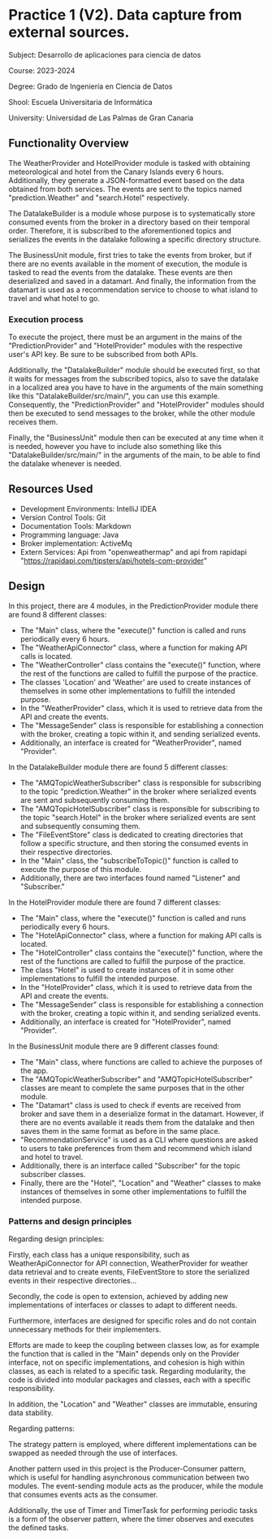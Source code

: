 # Practice 1 (V2). Data capture from external sources.

Subject: Desarrollo de aplicaciones para ciencia de datos

Course: 2023-2024

Degree: Grado de Ingeniería en Ciencia de Datos

Shool: Escuela Universitaria de Informática

University: Universidad de Las Palmas de Gran Canaria

## Functionality Overview
The WeatherProvider and HotelProvider module is tasked with obtaining meteorological and hotel from the Canary Islands every 6 hours. Additionally, they generate a JSON-formatted event based on the data obtained from both services. The events are sent to the topics named "prediction.Weather" and "search.Hotel" respectively.

The DatalakeBuilder is a module whose purpose is to systematically store consumed events from the broker in a directory based on their temporal order. Therefore, it is subscribed to the aforementioned topics and serializes the events in the datalake following a specific directory structure.

The BusinessUnit module, first tries to take the events from broker, but if there are no events available in the moment of execution, the module is tasked to read the events from the datalake. These events are then deserialized and saved in a datamart. And finally, the information from the datamart is used as a recommendation service to choose to what island to travel and what hotel to go.

### Execution process
To execute the project, there must be an argument in the mains of the "PredictionProvider" and "HotelProvider" modules with the respective user's API key. Be sure to be subscribed from both APIs.

Additionally, the "DatalakeBuilder" module should be executed first, so that it waits for messages from the subscribed topics, also to save the datalake in a localized area you have to have in the arguments of the main something like this "DatalakeBuilder/src/main/", you can use this example. Consequently, the "PredictionProvider" and "HotelProvider" modules should then be executed to send messages to the broker, while the other module receives them.

Finally, the "BusinessUnit" module then can be executed at any time when it is needed, however you have to include also something like this "DatalakeBuilder/src/main/" in the arguments of the main, to be able to find the datalake whenever is needed.

## Resources Used
- Development Environments: IntelliJ IDEA
- Version Control Tools: Git
- Documentation Tools: Markdown
- Programming language: Java
- Broker implementation: ActiveMq
- Extern Services: Api from "openweathermap" and api from rapidapi "https://rapidapi.com/tipsters/api/hotels-com-provider"

## Design

In this project, there are 4 modules, in the PredictionProvider module there are found 8 different classes:
- The "Main" class, where the "execute()" function is called and runs periodically every 6 hours.
- The "WeatherApiConnector" class, where a function for making API calls is located.
- The "WeatherController" class contains the "execute()" function, where the rest of the functions are called to fulfill the purpose of the practice.
- The classes 'Location' and 'Weather' are used to create instances of themselves in some other implementations to fulfill the intended purpose.
- In the "WeatherProvider" class, which it is used to retrieve data from the API and create the events.
- The "MessageSender" class is responsible for establishing a connection with the broker, creating a topic within it, and sending serialized events.
- Additionally, an interface is created for "WeatherProvider", named "Provider".

In the DatalakeBuilder module there are found 5 different classes:

- The "AMQTopicWeatherSubscriber" class is responsible for subscribing to the topic "prediction.Weather" in the broker where serialized events are sent and subsequently consuming them.
- The "AMQTopicHotelSubscriber" class is responsible for subscribing to the topic "search.Hotel" in the broker where serialized events are sent and subsequently consuming them.
- The "FileEventStore" class is dedicated to creating directories that follow a specific structure, and then storing the consumed events in their respective directories.
- In the "Main" class, the "subscribeToTopic()" function is called to execute the purpose of this module.
- Additionally, there are two interfaces found named "Listener" and "Subscriber."

In the HotelProvider module there are found 7 different classes:

- The "Main" class, where the "execute()" function is called and runs periodically every 6 hours.
- The "HotelApiConnector" class, where a function for making API calls is located.
- The "HotelController" class contains the "execute()" function, where the rest of the functions are called to fulfill the purpose of the practice.
- The class "Hotel" is used to create instances of it in some other implementations to fulfill the intended purpose.
- In the "HotelProvider" class, which it is used to retrieve data from the API and create the events.
- The "MessageSender" class is responsible for establishing a connection with the broker, creating a topic within it, and sending serialized events.
- Additionally, an interface is created for "HotelProvider", named "Provider".

In the BusinessUnit module there are 9 different classes found:

- The "Main" class, where functions are called to achieve the purposes of the app.
- The "AMQTopicWeatherSubscriber" and "AMQTopicHotelSubscriber" classes are meant to complete the same purposes that in the other module.
- The "Datamart" class is used to check if events are received from broker and save them in a deserialize format in the datamart. However, if there are no events available it reads them from the datalake and then saves them in the same format as before in the same place.
- "RecommendationService" is used as a CLI where questions are asked to users to take preferences from them and recommend which island and hotel to travel.
- Additionally, there is an interface called "Subscriber" for the topic subscriber classes.
- Finally, there are the "Hotel", "Location" and "Weather" classes to make instances of themselves in some other implementations to fulfill the intended purpose.


### Patterns and design principles
Regarding design principles:

Firstly, each class has a unique responsibility, such as WeatherApiConnector for API connection, WeatherProvider for weather data retrieval and to create events, FileEventStore to store the serialized events in their respective directories...

Secondly, the code is open to extension, achieved by adding new implementations of interfaces or classes to adapt to different needs.

Furthermore, interfaces are designed for specific roles and do not contain unnecessary methods for their implementers.

Efforts are made to keep the coupling between classes low, as for example the function that is called in the "Main" depends only on the Provider interface, not on specific implementations, and cohesion is high within classes, as each is related to a specific task. Regarding modularity, the code is divided into modular packages and classes, each with a specific responsibility.

In addition, the "Location" and "Weather" classes are immutable, ensuring data stability.

Regarding patterns:

The strategy pattern is employed, where different implementations can be swapped as needed through the use of interfaces.

Another pattern used in this project is the Producer-Consumer pattern, which is useful for handling asynchronous communication between two modules. The event-sending module acts as the producer, while the module that consumes events acts as the consumer.

Additionally, the use of Timer and TimerTask for performing periodic tasks is a form of the observer pattern, where the timer observes and executes the defined tasks.

